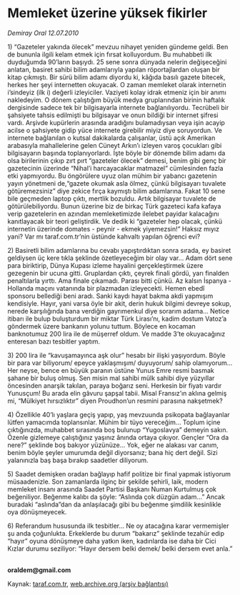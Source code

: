 # Memleket üzerine yüksek fikirler

*Demiray Oral 12.07.2010*

<div class="yazi"><p>1) “Gazeteler yakında ölecek” mevzuu nihayet yeniden gündeme geldi. Ben de bununla ilgili kelam etmek için fırsat kolluyordum. Bu muhabbeti ilk duyduğumda 90’ların başıydı. 25 sene sonra dünyada nelerin değişeceğini anlatan, basiret sahibi bilim adamlarıyla yapılan röportajlardan oluşan bir kitap çıkmıştı. Bir sürü bilim adamı diyordu ki, kâğıda basılı gazete bitecek, herkes her şeyi internetten okuyacak. O zaman memleket olarak internetin i’sindeyiz (ilk i) değerli izleyiciler. Vaziyeti kolay idrak etmeniz için bir anımı nakledeyim. O dönem çalıştığım büyük medya gruplarından birinin haftalık dergisinde sadece tek bir bilgisayarla internete bağlanılıyordu. Tecrübeli bir şahsiyete tahsis edilmişti bu bilgisayar ve onun bildiği bir internet şifresi vardı. Arşivde kupürlerin arasında aradığını bulamadıysan veya işin acayip acilse o şahsiyete gidip yüce internete girebilir miyiz diye soruyordun. Ve internete bağlanılan o kutsal dakikalarda çalışanlar, üstü açık Amerikan arabasıyla mahallelerine gelen Cüneyt Arkın’ı izleyen varoş çocukları gibi bilgisayarın başında toplanıyorlardı. İşte böyle bir dönemde bilim adamı da olsa birilerinin çıkıp zırt pırt “gazeteler ölecek” demesi, benim gibi genç bir gazetecinin üzerinde “Nihal’i harcayacaklar matmazel” cümlesinden fazla etki yapmıyordu. Bu öngörülere uyuz olan mühim bir yabancı gazetenin yayın yönetmeni de,“gazete okumak asla ölmez, çünkü bilgisayarı tuvalete götüremezsiniz” diye zekice fırça kaymıştı bilim adamlarına. Fakat 10 sene bile geçmeden laptop çıktı, mertlik bozuldu. Artık bilgisayar tuvalete de götürülebiliyordu. Bunun üzerine biz de birkaç Türk gazeteci kafa kafaya verip gazetelerin en azından memleketimizde ilelebet payidar kalacağını kanıtlayacak bir teori geliştirdik. Ve dedik ki “gazeteler hep olacak, çünkü internetin üzerinde domates - peynir - ekmek yiyemezsin!” Haksız mıyız yani? Var mı taraf.com.tr’nin üstünde kahvaltı yapılan öğrenci evi?</p>
<p>2) Basiretli bilim adamlarına bu cevabı yapıştırdıktan sonra sırada, ey basiret geldiysen üç kere tıkla şeklinde özetleyeceğim bir olay var... Adam dört sene para biriktirip, Dünya Kupası izleme hayalini gerçekleştirmek üzere gezegenin bir ucuna gitti. Gruplardan çıktı, çeyrek finali gördü, yarı finalden penaltılarla yırttı. Ama finale çıkamadı. Parası bitti çünkü. Az kalsın İspanya - Hollanda maçını vatanında bir plazmadan izleyecekti. Hemen ebedî sponsoru bellediği beni aradı. Sanki kaydı hayat bakma akdi yapmışım kendisiyle. Hayır, yani varsa öyle bir akit, derin hukuk bilgimi devreye sokup, nerede karşılığında bana verdiğin gayrımenkul diye sorarım adama... Netice itibarı ile bulup buluşturdum bir miktar Türk Lirası’nı, kadim dostum Vatoz’a göndermek üzere bankanın yolunu tuttum. Böylece en kocaman banknotumuz 200 lira ile de müşerref oldum. Ve madde 3’te okuyacağınız enteresan bazı tesbitler yaptım.</p>
<p>3) 200 lira ile “kavuşamayınca aşk olur” hesabı bir ilişki yaşıyordum. Böyle bir para var biliyorum/ epeyce yaklaşmışım/ duyuyorum/ sahip olamıyorum... Her neyse, bence en büyük paranın üstüne Yunus Emre resmi basmak şahane bir buluş olmuş. Sen misin mal sahibi mülk sahibi diye yüzyıllar öncesinden anarşik takılan, paraya boğarız seni. Herkesin bir fiyatı vardır Yunusçum! Bu arada elin gâvuru şapşal tabii. Misal Fransız’ın aklına gelmiş mi, “Mülkiyet hırsızlıktır” diyen Proudhon’un resmini parasına nakşetmek?</p>
<p>4) Özellikle 40’lı yaşlara geçiş yapıp, yaş mevzuunda psikopata bağlayanlar lütfen yamacımda toplansınlar. Mühim bir tüyo vereceğim... Toplum içine çıktığınızda, muhabbet sırasında boş bulunup “Yugoslavya” demeyin sakın. Özenle gizlemeye çalıştığınız yaşınız ânında ortaya çıkıyor. Gençler “Ora da nere?” şeklinde boş bakıyor yüzünüze... Yok, eğer ne alakası var canım, benim böyle şeyler umurumda değil diyorsanız; bana hiç dert değil. Sizi yalanınızla baş başa bırakıp saadetler diliyorum.</p>
<p>5) Saadet demişken oradan bağlayıp hafif politize bir final yapmak istiyorum müsaadenizle. Son zamanlarda ilginç bir şekilde şehirli, laik, modern memleket insanı arasında Saadet Partisi Başkanı Numan Kurtulmuş çok beğeniliyor. Beğenme kalıbı da şöyle: “Aslında çok düzgün adam...” Ancak buradaki “aslında”dan da anlaşılacağı gibi bu beğenme şimdilik kesinlikle oya dönüşmeyecek.</p>
<p>6) Referandum hususunda ilk tesbitler... Ne oy atacağına karar vermemişler şu anda çoğunlukta. Erkeklerde bu durum “bakarız” şeklinde tezahür edip “hayır” oyuna dönüşmeye daha yatkın iken, kadınlarda ise daha bir Cici Kızlar durumu seziliyor: “Hayır dersem belki demek/ belki dersem evet anla.” </p>
<p><b><br/>oraldem@gmail.com</b></p></div>

Kaynak: [taraf.com.tr](http://www.taraf.com.tr:80/demiray-oral/makale-memleket-uzerine-yuksek-fikirler.htm), [web.archive.org (arşiv bağlantısı)](http://web.archive.org/web/20100714155136/http://www.taraf.com.tr:80/demiray-oral/makale-memleket-uzerine-yuksek-fikirler.htm)
